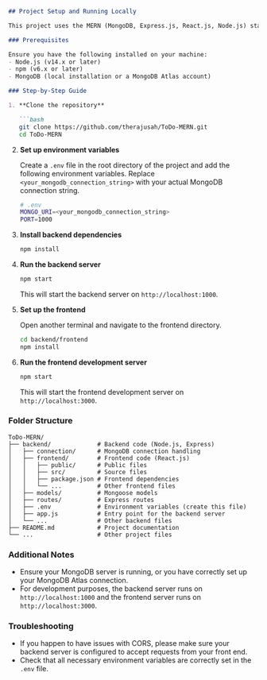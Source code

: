 ```markdown
## Project Setup and Running Locally

This project uses the MERN (MongoDB, Express.js, React.js, Node.js) stack. Follow the steps below to set up and run the project on your local machine.

### Prerequisites

Ensure you have the following installed on your machine:
- Node.js (v14.x or later)
- npm (v6.x or later)
- MongoDB (local installation or a MongoDB Atlas account)

### Step-by-Step Guide

1. **Clone the repository**

   ```bash
   git clone https://github.com/therajusah/ToDo-MERN.git
   cd ToDo-MERN
   ```

2. **Set up environment variables**

   Create a `.env` file in the root directory of the project and add the following environment variables. Replace `<your_mongodb_connection_string>` with your actual MongoDB connection string.

   ```bash
   # .env
   MONGO_URI=<your_mongodb_connection_string>
   PORT=1000
   ```

3. **Install backend dependencies**

   ```bash
   npm install
   ```

4. **Run the backend server**

   ```bash
   npm start
   ```

   This will start the backend server on `http://localhost:1000`.

5. **Set up the frontend**

   Open another terminal and navigate to the frontend directory.

   ```bash
   cd backend/frontend
   npm install
   ```

6. **Run the frontend development server**

   ```bash
   npm start
   ```

   This will start the frontend development server on `http://localhost:3000`.

### Folder Structure

```plaintext
ToDo-MERN/
├── backend/             # Backend code (Node.js, Express)
│   ├── connection/      # MongoDB connection handling
│   ├── frontend/        # Frontend code (React.js)
│   │   ├── public/      # Public files
│   │   ├── src/         # Source files
│   │   ├── package.json # Frontend dependencies
│   │   └── ...          # Other frontend files
│   ├── models/          # Mongoose models
│   ├── routes/          # Express routes
│   ├── .env             # Environment variables (create this file)
│   ├── app.js           # Entry point for the backend server
│   └── ...              # Other backend files
├── README.md            # Project documentation
└── ...                  # Other project files
```

### Additional Notes

- Ensure your MongoDB server is running, or you have correctly set up your MongoDB Atlas connection.
- For development purposes, the backend server runs on `http://localhost:1000` and the frontend server runs on `http://localhost:3000`.

### Troubleshooting

- If you happen to have issues with CORS, please make sure your backend server is configured to accept requests from your front end.
- Check that all necessary environment variables are correctly set in the `.env` file.

```
